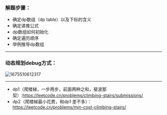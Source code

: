 ### 解题步骤：
* 确定dp数组（dp table）以及下标的含义
* 确定递推公式
* dp数组如何初始化
* 确定遍历顺序
* 举例推导dp数组
---
### 动态规划debug方式：
![1675510612317](https://user-images.githubusercontent.com/121871885/216765184-be4ff12a-818c-4fda-b9cd-23bebcadf66b.jpg)

---
* dp1（爬楼梯，一步两步，前面两种之和，斐波那契）:https://leetcode.cn/problems/climbing-stairs/submissions/
* dp2（爬楼梯最小花费，和dp1 差不多）：https://leetcode.cn/problems/min-cost-climbing-stairs/
